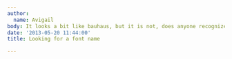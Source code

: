```yaml
---
author:
  name: Avigail
body: It looks a bit like bauhaus, but it is not, does anyone recognize it?
date: '2013-05-20 11:44:00'
title: Looking for a font name

---
```

